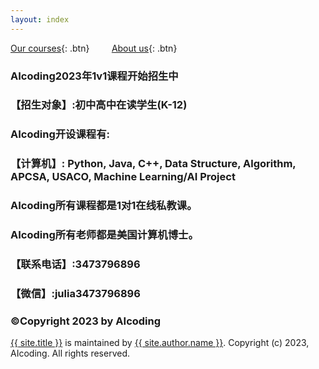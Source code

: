 ```yaml
---
layout: index
---
```


[Our courses](course.md){: .btn} &nbsp; &nbsp; &nbsp; &nbsp; [About us](about.md){: .btn}

### AIcoding2023年1v1课程开始招生中
### 【招生对象】:初中高中在读学生(K-12)

### AIcoding开设课程有:
### 【计算机】: Python, Java, C++, Data Structure, Algorithm, APCSA, USACO, Machine Learning/AI Project
### AIcoding所有课程都是1对1在线私教课。
### AIcoding所有老师都是美国计算机博士。


### 【联系电话】:3473796896
### 【微信】:julia3473796896
### ©Copyright 2023 by AIcoding


<footer class="site-footer">
  <span class="site-footer-owner"><a href="{{ site.url }}">{{ site.title }}</a> is maintained by <a href="{{ site.author.url }}">{{ site.author.name }}</a>.</span>
  <span class="site-footer-credits">Copyright (c) 2023, AIcoding. All rights reserved.</span>
</footer>
